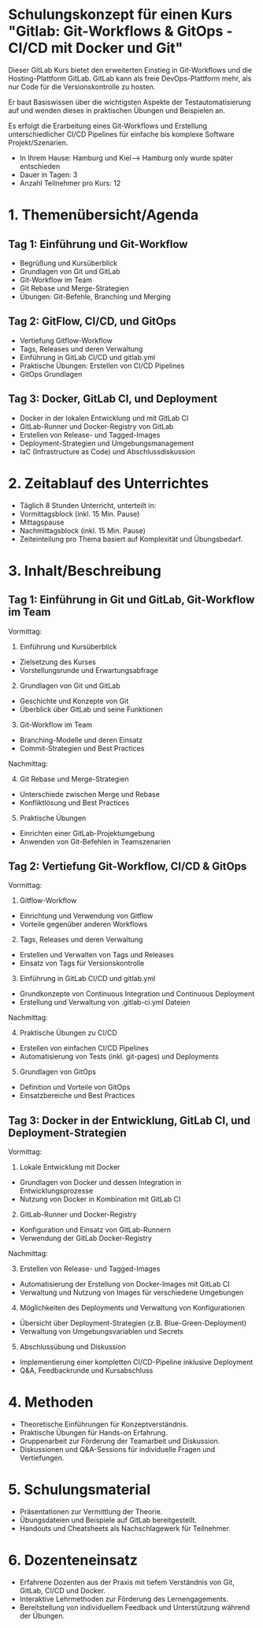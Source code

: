 # Schulungskonzept für einen Kurs "Gitlab: Git-Workflows & GitOps - CI/CD mit Docker und Git"

Dieser GitLab Kurs bietet den erweiterten Einstieg in Git-Workflows und die Hosting-Plattform GitLab. GitLab kann als freie DevOps-Plattform mehr, als nur Code für die Versionskontrolle zu hosten.

Er baut Basiswissen über die wichtigsten Aspekte der Testautomatisierung auf und wenden dieses in praktischen Übungen und Beispielen an.

Es erfolgt die Erarbeitung eines Git-Workflows und Erstellung unterschiedlicher CI/CD Pipelines für einfache bis komplexe Software Projekt/Szenarien.

- In Ihrem Hause: Hamburg und Kiel--> Hamburg only wurde später entschieden
- Dauer in Tagen: 3
- Anzahl Teilnehmer pro Kurs: 12


# 1. Themenübersicht/Agenda

## Tag 1: Einführung und Git-Workflow
- Begrüßung und Kursüberblick
- Grundlagen von Git und GitLab
- Git-Workflow im Team
- Git Rebase und Merge-Strategien
- Übungen: Git-Befehle, Branching und Merging


## Tag 2: GitFlow, CI/CD, und GitOps
- Vertiefung Gitflow-Workflow
- Tags, Releases und deren Verwaltung
- Einführung in GitLab CI/CD und gitlab.yml
- Praktische Übungen: Erstellen von CI/CD Pipelines
- GitOps Grundlagen


## Tag 3: Docker, GitLab CI, und Deployment
- Docker in der lokalen Entwicklung und mit GitLab CI
- GitLab-Runner und Docker-Registry von GitLab
- Erstellen von Release- und Tagged-Images
- Deployment-Strategien und Umgebungsmanagement
- IaC (Infrastructure as Code) und Abschlussdiskussion


# 2. Zeitablauf des Unterrichtes

- Täglich 8 Stunden Unterricht, unterteilt in:
- Vormittagsblock (inkl. 15 Min. Pause)
- Mittagspause
- Nachmittagsblock (inkl. 15 Min. Pause)
- Zeiteinteilung pro Thema basiert auf Komplexität und Übungsbedarf.


# 3. Inhalt/Beschreibung

## Tag 1: Einführung in Git und GitLab, Git-Workflow im Team

Vormittag:

1. Einführung und Kursüberblick
- Zielsetzung des Kurses
- Vorstellungsrunde und Erwartungsabfrage


2. Grundlagen von Git und GitLab
- Geschichte und Konzepte von Git
- Überblick über GitLab und seine Funktionen


3. Git-Workflow im Team
- Branching-Modelle und deren Einsatz
- Commit-Strategien und Best Practices


Nachmittag:

4. Git Rebase und Merge-Strategien
- Unterschiede zwischen Merge und Rebase
- Konfliktlösung und Best Practices


5. Praktische Übungen
- Einrichten einer GitLab-Projektumgebung
- Anwenden von Git-Befehlen in Teamszenarien


## Tag 2: Vertiefung Git-Workflow, CI/CD & GitOps

Vormittag:

1. Gitflow-Workflow
- Einrichtung und Verwendung von Gitflow
- Vorteile gegenüber anderen Workflows


2. Tags, Releases und deren Verwaltung
- Erstellen und Verwalten von Tags und Releases
- Einsatz von Tags für Versionskontrolle


3. Einführung in GitLab CI/CD und gitlab.yml
- Grundkonzepte von Continuous Integration und Continuous Deployment
- Erstellung und Verwaltung von .gitlab-ci.yml Dateien


Nachmittag:

4. Praktische Übungen zu CI/CD
- Erstellen von einfachen CI/CD Pipelines
- Automatisierung von Tests (inkl. git-pages) und Deployments


5. Grundlagen von GitOps
- Definition und Vorteile von GitOps
- Einsatzbereiche und Best Practices


## Tag 3: Docker in der Entwicklung, GitLab CI, und Deployment-Strategien

Vormittag:

1. Lokale Entwicklung mit Docker
- Grundlagen von Docker und dessen Integration in Entwicklungsprozesse
- Nutzung von Docker in Kombination mit GitLab CI


2. GitLab-Runner und Docker-Registry
- Konfiguration und Einsatz von GitLab-Runnern
- Verwendung der GitLab Docker-Registry


Nachmittag:

3. Erstellen von Release- und Tagged-Images
- Automatisierung der Erstellung von Docker-Images mit GitLab CI
- Verwaltung und Nutzung von Images für verschiedene Umgebungen


4. Möglichkeiten des Deployments und Verwaltung von Konfigurationen
- Übersicht über Deployment-Strategien (z.B. Blue-Green-Deployment)
- Verwaltung von Umgebungsvariablen und Secrets


5. Abschlussübung und Diskussion
- Implementierung einer kompletten CI/CD-Pipeline inklusive Deployment
- Q&A, Feedbackrunde und Kursabschluss


# 4. Methoden

- Theoretische Einführungen für Konzeptverständnis.
- Praktische Übungen für Hands-on Erfahrung.
- Gruppenarbeit zur Förderung der Teamarbeit und Diskussion.
- Diskussionen und Q&A-Sessions für individuelle Fragen und Vertiefungen.


# 5. Schulungsmaterial

- Präsentationen zur Vermittlung der Theorie.
- Übungsdateien und Beispiele auf GitLab bereitgestellt.
- Handouts und Cheatsheets als Nachschlagewerk für Teilnehmer.


# 6. Dozenteneinsatz

- Erfahrene Dozenten aus der Praxis mit tiefem Verständnis von Git, GitLab, CI/CD und Docker.
- Interaktive Lehrmethoden zur Förderung des Lernengagements.
- Bereitstellung von individuellem Feedback und Unterstützung während der Übungen.